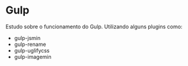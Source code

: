 # Gulp

Estudo sobre o funcionamento do Gulp. Utilizando alguns plugins como:

- gulp-jsmin
- gulp-rename
- gulp-uglifycss
- gulp-imagemin
